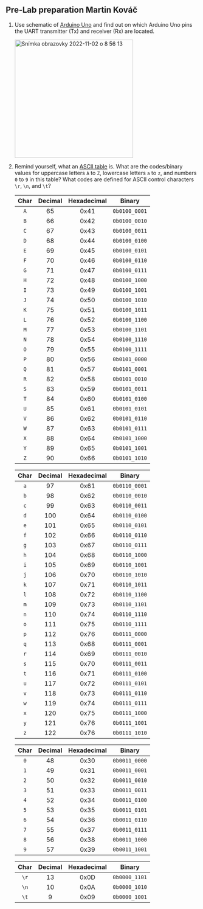 ## Pre-Lab preparation Martin Kováč

1. Use schematic of [Arduino Uno](https://oshwlab.com/tomas.fryza/arduino-shields) and find out on which Arduino Uno pins the UART transmitter (Tx) and receiver (Rx) are located.

    <img width="311" alt="Snímka obrazovky 2022-11-02 o 8 56 13" src="https://user-images.githubusercontent.com/99388246/199431763-6044419c-6ae2-49d1-83dc-f83b62faae53.png">


2. Remind yourself, what an [ASCII table](http://www.asciitable.com/) is. What are the codes/binary values for uppercase letters `A` to `Z`, lowercase letters `a` to `z`, and numbers `0` to `9` in this table? What codes are defined for ASCII control characters `\r`, `\n`, and `\t`?

   | **Char** | **Decimal** | **Hexadecimal** | **Binary** |
   | :-: | :-: | :-: | :-: |
   | `A` | 65 | 0x41 | `0b0100_0001` |
   | `B` | 66 | 0x42 | `0b0100_0010` |
   | `C` | 67 | 0x43 | `0b0100_0011` |
   | `D` | 68 | 0x44 | `0b0100_0100` |
   | `E` | 69 | 0x45 | `0b0100_0101` |
   | `F` | 70 | 0x46 | `0b0100_0110` |
   | `G` | 71 | 0x47 | `0b0100_0111` |
   | `H` | 72 | 0x48 | `0b0100_1000` |
   | `I` | 73 | 0x49 | `0b0100_1001` |
   | `J` | 74 | 0x50 | `0b0100_1010` |
   | `K` | 75 | 0x51 | `0b0100_1011` |
   | `L` | 76 | 0x52 | `0b0100_1100` |
   | `M` | 77 | 0x53 | `0b0100_1101` |
   | `N` | 78 | 0x54 | `0b0100_1110` |
   | `O` | 79 | 0x55 | `0b0100_1111` |
   | `P` | 80 | 0x56 | `0b0101_0000` |
   | `Q` | 81 | 0x57 | `0b0101_0001` |
   | `R` | 82 | 0x58 | `0b0101_0010` |
   | `S` | 83 | 0x59 | `0b0101_0011` |
   | `T` | 84 | 0x60 | `0b0101_0100` |
   | `U` | 85 | 0x61 | `0b0101_0101` |
   | `V` | 86 | 0x62 | `0b0101_0110` |
   | `W` | 87 | 0x63 | `0b0101_0111` |
   | `X` | 88 | 0x64 | `0b0101_1000` |
   | `Y` | 89 | 0x65 | `0b0101_1001` |
   | `Z` | 90 | 0x66 | `0b0101_1010` |

   | **Char** | **Decimal** | **Hexadecimal** | **Binary** |
   | :-: | :-: | :-: | :-: |
   | `a` | 97 | 0x61 | `0b0110_0001` |
   | `b` | 98 | 0x62 | `0b0110_0010` |
   | `c` | 99 | 0x63 | `0b0110_0011` |
   | `d` | 100 | 0x64 | `0b0110_0100` |
   | `e` | 101 | 0x65 | `0b0110_0101` |
   | `f` | 102 | 0x66 | `0b0110_0110` |
   | `g` | 103 | 0x67 | `0b0110_0111` |
   | `h` | 104 | 0x68 | `0b0110_1000` |
   | `i` | 105 | 0x69 | `0b0110_1001` |
   | `j` | 106 | 0x70 | `0b0110_1010` |
   | `k` | 107 | 0x71 | `0b0110_1011` |
   | `l` | 108 | 0x72 | `0b0110_1100` |
   | `m` | 109 | 0x73 | `0b0110_1101` |
   | `n` | 110 | 0x74 | `0b0110_1110` |
   | `o` | 111 | 0x75 | `0b0110_1111` |
   | `p` | 112 | 0x76 | `0b0111_0000` |
   | `q` | 113 | 0x68 | `0b0111_0001` |
   | `r` | 114 | 0x69 | `0b0111_0010` |
   | `s` | 115 | 0x70 | `0b0111_0011` |
   | `t` | 116 | 0x71 | `0b0111_0100` |
   | `u` | 117 | 0x72 | `0b0111_0101` |
   | `v` | 118 | 0x73 | `0b0111_0110` |
   | `w` | 119 | 0x74 | `0b0111_0111` |
   | `x` | 120 | 0x75 | `0b0111_1000` |
   | `y` | 121 | 0x76 | `0b0111_1001` |
   | `z` | 122 | 0x76 | `0b0111_1010` |
   
   | **Char** | **Decimal** | **Hexadecimal** | **Binary** |
   | :-: | :-: | :-: | :-: |
   | `0` | 48 | 0x30 | `0b0011_0000` |
   | `1` | 49 | 0x31 | `0b0011_0001` |
   | `2` | 50 | 0x32 | `0b0011_0010` |
   | `3` | 51 | 0x33 | `0b0011_0011` |
   | `4` | 52 | 0x34 | `0b0011_0100` |
   | `5` | 53 | 0x35 | `0b0011_0101` |
   | `6` | 54 | 0x36 | `0b0011_0110` |
   | `7` | 55 | 0x37 | `0b0011_0111` |
   | `8` | 56 | 0x38 | `0b0011_1000` |
   | `9` | 57 | 0x39 | `0b0011_1001` |

   | **Char** | **Decimal** | **Hexadecimal** | **Binary** |
   | :-: | :-: | :-: | :-: |
   | `\r` | 13 | 0x0D | `0b0000_1101` |
   | `\n` | 10 | 0x0A | `0b0000_1010` |
   | `\t` | 9 | 0x09 | `0b0000_1001` |

